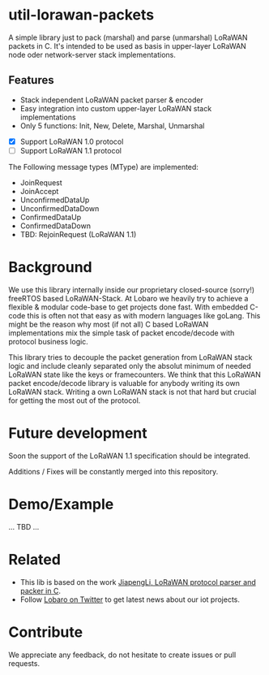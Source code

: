 # util-lorawan-packets

A simple library just to pack (marshal) and parse (unmarshal) LoRaWAN packets in C. 
It's intended to be used as basis in upper-layer LoRaWAN node oder network-server stack implementations. 

## Features

- Stack independent LoRaWAN packet parser & encoder
- Easy integration into custom upper-layer LoRaWAN stack implementations
- Only 5 functions: Init, New, Delete, Marshal, Unmarshal
- [x] Support LoRaWAN 1.0 protocol
- [ ] Support LoRaWAN 1.1 protocol

The Following message types (MType) are implemented:
- JoinRequest 
- JoinAccept
- UnconfirmedDataUp
- UnconfirmedDataDown
- ConfirmedDataUp
- ConfirmedDataDown
- TBD: RejoinRequest (LoRaWAN 1.1)

# Background 

We use this library internally inside our proprietary closed-source (sorry!) freeRTOS based LoRaWAN-Stack. 
At Lobaro we heavily try to achieve a flexible & modular code-base to get projects done fast. With embedded C-code this is often not that easy as with modern languages like goLang. This might be the reason why most (if not all) C based LoRaWAN implementations mix the simple task of packet encode/decode with protocol business logic. 

This library tries to decouple the packet generation from LoRaWAN stack logic and include cleanly separated only the absolut minimum of needed LoRaWAN state like the keys or framecounters. We think that this LoRaWAN packet encode/decode library is valuable for anybody writing its own LoRaWAN stack. Writing a own LoRaWAN stack is not that hard but crucial for getting the most out of the protocol.

# Future development

Soon the support of the LoRaWAN 1.1 specification should be integrated. 

Additions / Fixes will be constantly merged into this repository. 

# Demo/Example

... TBD ...

# Related

- This lib is based on the work [JiapengLi, LoRaWAN protocol parser and packer in C](https://github.com/JiapengLi/lorawan-parser). 
- Follow [Lobaro on Twitter](https://twitter.com/LobaroHH) to get latest news about our iot projects.

# Contribute
We appreciate any feedback, do not hesitate to create issues or pull requests.

